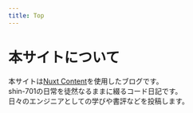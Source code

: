 ```yaml
---
title: Top
---
```


# 本サイトについて

本サイトは[Nuxt Content](https://content.nuxt.com/)を使用したブログです。<br>
shin-701の日常を徒然なるままに綴るコード日記です。<br>
日々のエンジニアとしての学びや書評などを投稿します。
